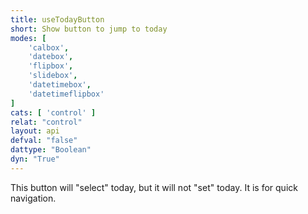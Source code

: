 ```yaml
---
title: useTodayButton
short: Show button to jump to today
modes: [
	'calbox',
	'datebox',
	'flipbox',
	'slidebox',
	'datetimebox',
	'datetimeflipbox'
]
cats: [ 'control' ]
relat: "control"
layout: api
defval: "false"
dattype: "Boolean"
dyn: "True"
---
```


This button will "select" today, but it will not "set" today.  It is for quick navigation.



